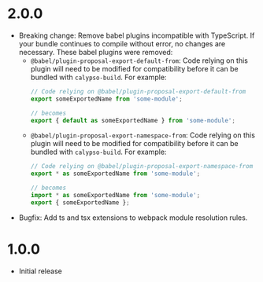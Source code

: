 # 2.0.0

- Breaking change: Remove babel plugins incompatible with TypeScript. If your bundle continues to
  compile without error, no changes are necessary. These babel plugins were removed:
  - `@babel/plugin-proposal-export-default-from`: Code relying on this plugin will need to be
    modified for compatibility before it can be bundled with `calypso-build`. For example:
    ```js
    // Code relying on @babel/plugin-proposal-export-default-from
    export someExportedName from 'some-module';

    // becomes
    export { default as someExportedName } from 'some-module';
    ```
  - `@babel/plugin-proposal-export-namespace-from`: Code relying on this plugin will need to be
    modified for compatibility before it can be bundled with `calypso-build`. For example:
    ```js
    // Code relying on @babel/plugin-proposal-export-namespace-from
    export * as someExportedName from 'some-module';

    // becomes
    import * as someExportedName from 'some-module';
    export { someExportedName };
    ```
- Bugfix: Add ts and tsx extensions to webpack module resolution rules.

# 1.0.0

- Initial release
